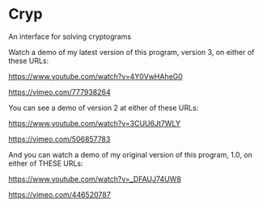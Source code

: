 # Cryp
An interface for solving cryptograms

Watch a demo of my latest version of this program, version 3, on either of these URLs:

https://www.youtube.com/watch?v=4Y0VwHAheG0

https://vimeo.com/777938264

You can see a demo of version 2 at either of these URLs:

https://www.youtube.com/watch?v=3CUU6Jt7WLY

https://vimeo.com/506857783

And you can watch a demo of my original version of this program, 1.0, on either of THESE URLs:

https://www.youtube.com/watch?v=_DFAUJ74UW8

https://vimeo.com/446520787
